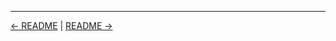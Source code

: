 

<!-- FooterStart -->
---
[← README](../04_04_search_with_the_command_palette/README.md) | [README →](../04_06_challenge_create_folders_views/README.md)
<!-- FooterEnd -->
